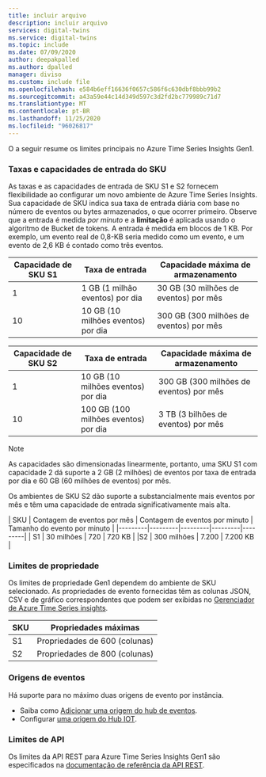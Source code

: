 ```yaml
---
title: incluir arquivo
description: incluir arquivo
services: digital-twins
ms.service: digital-twins
ms.topic: include
ms.date: 07/09/2020
author: deepakpalled
ms.author: dpalled
manager: diviso
ms.custom: include file
ms.openlocfilehash: e584b6eff16636f0657c586f6c630dbf8bbb99b2
ms.sourcegitcommit: a43a59e44c14d349d597c3d2fd2bc779989c71d7
ms.translationtype: MT
ms.contentlocale: pt-BR
ms.lasthandoff: 11/25/2020
ms.locfileid: "96026817"
---
```

O a seguir resume os limites principais no Azure Time Series Insights Gen1.

### <a name="sku-ingress-rates-and-capacities"></a>Taxas e capacidades de entrada do SKU

As taxas e as capacidades de entrada de SKU S1 e S2 fornecem flexibilidade ao configurar um novo ambiente de Azure Time Series Insights. Sua capacidade de SKU indica sua taxa de entrada diária com base no número de eventos ou bytes armazenados, o que ocorrer primeiro. Observe que a entrada é medida *por minuto* e a **limitação** é aplicada usando o algoritmo de Bucket de tokens. A entrada é medida em blocos de 1 KB. Por exemplo, um evento real de 0,8-KB seria medido como um evento, e um evento de 2,6 KB é contado como três eventos.

| Capacidade de SKU S1 | Taxa de entrada | Capacidade máxima de armazenamento
| --- | --- | --- |
| 1 | 1 GB (1 milhão eventos) por dia | 30 GB (30 milhões de eventos) por mês |
| 10 | 10 GB (10 milhões eventos) por dia | 300 GB (300 milhões de eventos) por mês |

| Capacidade de SKU S2 | Taxa de entrada | Capacidade máxima de armazenamento
| --- | --- | --- |
| 1 | 10 GB (10 milhões eventos) por dia | 300 GB (300 milhões de eventos) por mês |
| 10 | 100 GB (100 milhões eventos) por dia | 3 TB (3 bilhões de eventos) por mês |

> [!NOTE]
> As capacidades são dimensionadas linearmente, portanto, uma SKU S1 com capacidade 2 dá suporte a 2 GB (2 milhões) de eventos por taxa de entrada por dia e 60 GB (60 milhões de eventos) por mês.

Os ambientes de SKU S2 dão suporte a substancialmente mais eventos por mês e têm uma capacidade de entrada significativamente mais alta.

| SKU  | Contagem de eventos por mês  | Contagem de eventos por minuto | Tamanho do evento por minuto  |
|---------|---------|---------|---------|---------|
| S1     |   30 milhões   |  720    |  720 KB   |
 |S2     |   300 milhões   | 7.200   | 7.200 KB  |

### <a name="property-limits"></a>Limites de propriedade

Os limites de propriedade Gen1 dependem do ambiente de SKU selecionado. As propriedades de evento fornecidas têm as colunas JSON, CSV e de gráfico correspondentes que podem ser exibidas no [Gerenciador de Azure Time Series insights](../articles/time-series-insights/time-series-quickstart.md).

| SKU | Propriedades máximas |
| --- | --- |
| S1 | Propriedades de 600 (colunas) |
| S2 | Propriedades de 800 (colunas) |

### <a name="event-sources"></a>Origens de eventos

Há suporte para no máximo duas origens de evento por instância.

* Saiba como [Adicionar uma origem do hub de eventos](../articles/time-series-insights/how-to-ingest-data-event-hub.md).
* Configurar [uma origem do Hub IOT](../articles/time-series-insights/how-to-ingest-data-iot-hub.md).

### <a name="api-limits"></a>Limites de API

Os limites da API REST para Azure Time Series Insights Gen1 são especificados na [documentação de referência da API REST](/rest/api/time-series-insights/dataaccess(preview)/query/getavailability).